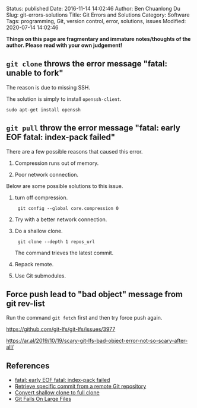 Status: published
Date: 2016-11-14 14:02:46
Author: Ben Chuanlong Du
Slug: git-errors-solutions
Title: Git Errors and Solutions
Category: Software
Tags: programming, Git, version control, error, solutions, issues
Modified: 2020-07-14 14:02:46

**Things on this page are fragmentary and immature notes/thoughts of the author. Please read with your own judgement!**

## `git clone` throws the error message "fatal: unable to fork"

The reason is due to missing SSH.

The solution is simply to install `openssh-client`.

    sudo apt-get install openssh

## `git pull` throw the error message "fatal: early EOF fatal: index-pack failed"

There are a few possible reasons that caused this error.

1. Compression runs out of memory.

2. Poor network connection.

Below are some possible solutions to this issue.

1. turn off compression.

        git config --global core.compression 0

2. Try with a better network connection.

3. Do a shallow clone.

        git clone --depth 1 repos_url

    The command trieves the latest commit.

4. Repack remote.

5. Use Git submodules.

## Force push lead to "bad object" message from git rev-list

Run the command `git fetch` first and then try force push again.

https://github.com/git-lfs/git-lfs/issues/3977

https://ar.al/2019/10/19/scary-git-lfs-bad-object-error-not-so-scary-after-all/

## References

- [fatal: early EOF fatal: index-pack failed](http://stackoverflow.com/questions/21277806/fatal-early-eof-fatal-index-pack-failed)
- [Retrieve specific commit from a remote Git repository](http://stackoverflow.com/questions/14872486/retrieve-specific-commit-from-a-remote-git-repository/30701724#30701724)
- [Convert shallow clone to full clone](http://stackoverflow.com/questions/6802145/convert-shallow-clone-to-full-clone/6802238#6802238)
- [Git Fails On Large Files](http://blog.dinaburg.org/2013/07/git-fails-on-large-files.html)
